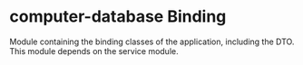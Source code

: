 # computer-database Binding

Module containing the binding classes of the application, including the DTO.
This module depends on the service module.